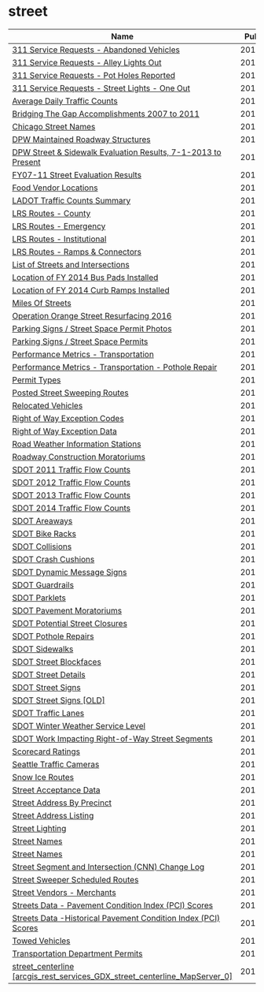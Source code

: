 # street

Name | Published
---- | ---------
[311 Service Requests - Abandoned Vehicles](../datasets/3c9v-pnva.md) | 2017&#x2011;04&#x2011;20
[311 Service Requests - Alley Lights Out](../datasets/t28b-ys7j.md) | 2017&#x2011;04&#x2011;20
[311 Service Requests - Pot Holes Reported](../datasets/7as2-ds3y.md) | 2017&#x2011;04&#x2011;20
[311 Service Requests - Street Lights - One Out](../datasets/3aav-uy2v.md) | 2017&#x2011;04&#x2011;21
[Average Daily Traffic Counts](../datasets/pfsx-4n4m.md) | 2011&#x2011;04&#x2011;17
[Bridging The Gap Accomplishments 2007 to 2011](../datasets/vsae-57cr.md) | 2011&#x2011;10&#x2011;19
[Chicago Street Names](../datasets/i6bp-fvbx.md) | 2012&#x2011;05&#x2011;30
[DPW Maintained Roadway Structures](../datasets/x5tj-txci.md) | 2016&#x2011;08&#x2011;10
[DPW Street & Sidewalk Evaluation Results, 7-1-2013 to Present](../datasets/83ki-hu3p.md) | 2017&#x2011;03&#x2011;07
[FY07-11 Street Evaluation Results](../datasets/i8y7-m763.md) | 2014&#x2011;07&#x2011;23
[Food Vendor Locations](../datasets/bqw3-z52q.md) | 2013&#x2011;11&#x2011;25
[LADOT Traffic Counts Summary](../datasets/94wu-3ps3.md) | 2017&#x2011;01&#x2011;06
[LRS Routes - County](../datasets/mbr3-g4z3.md) | 2016&#x2011;11&#x2011;08
[LRS Routes - Emergency](../datasets/gr4b-twgm.md) | 2016&#x2011;11&#x2011;08
[LRS Routes - Institutional](../datasets/puz7-2jji.md) | 2016&#x2011;11&#x2011;08
[LRS Routes - Ramps & Connectors](../datasets/tjiu-7wn5.md) | 2016&#x2011;11&#x2011;08
[List of Streets and Intersections](../datasets/pu5n-qu5c.md) | 2015&#x2011;07&#x2011;17
[Location of FY 2014 Bus Pads Installed](../datasets/msv5-mj8x.md) | 2014&#x2011;05&#x2011;28
[Location of FY 2014 Curb Ramps Installed](../datasets/cu97-7vhd.md) | 2014&#x2011;05&#x2011;28
[Miles Of Streets](../datasets/5s76-j52p.md) | 2015&#x2011;07&#x2011;17
[Operation Orange Street Resurfacing 2016](../datasets/cmts-m2hf.md) | 2016&#x2011;11&#x2011;16
[Parking Signs / Street Space Permit Photos](../datasets/pigs-fac7.md) | 2017&#x2011;01&#x2011;13
[Parking Signs / Street Space Permits](../datasets/sftu-nd43.md) | 2017&#x2011;04&#x2011;18
[Performance Metrics - Transportation](../datasets/eaff-5ff2.md) | 2015&#x2011;07&#x2011;16
[Performance Metrics - Transportation - Pothole Repair](../datasets/sbt5-2ec8.md) | 2014&#x2011;07&#x2011;10
[Permit Types](../datasets/6wa6-8527.md) | 2015&#x2011;07&#x2011;17
[Posted Street Sweeping Routes](../datasets/krk7-ayq2.md) | 2014&#x2011;05&#x2011;28
[Relocated Vehicles](../datasets/5k2z-suxx.md) | 2016&#x2011;06&#x2011;10
[Right of Way Exception Codes](../datasets/a8af-5fif.md) | 2015&#x2011;07&#x2011;17
[Right of Way Exception Data](../datasets/yrgu-vakm.md) | 2015&#x2011;07&#x2011;17
[Road Weather Information Stations](../datasets/egc4-d24i.md) | 2014&#x2011;05&#x2011;19
[Roadway Construction Moratoriums](../datasets/ndbz-vy4e.md) | 2015&#x2011;11&#x2011;13
[SDOT 2011 Traffic Flow Counts](../datasets/vx33-v49r.md) | 2015&#x2011;03&#x2011;19
[SDOT 2012 Traffic Flow Counts](../datasets/tuke-av4m.md) | 2016&#x2011;04&#x2011;21
[SDOT 2013 Traffic Flow Counts](../datasets/fr45-zvkn.md) | 2016&#x2011;04&#x2011;21
[SDOT 2014 Traffic Flow Counts](../datasets/4mwk-gpn6.md) | 2016&#x2011;04&#x2011;21
[SDOT Areaways](../datasets/5jb6-3s8a.md) | 2016&#x2011;04&#x2011;22
[SDOT Bike Racks](../datasets/qwc9-dpzw.md) | 2015&#x2011;03&#x2011;19
[SDOT Collisions](../datasets/v7k9-7dn4.md) | 2015&#x2011;03&#x2011;21
[SDOT Crash Cushions](../datasets/83ak-hryt.md) | 2016&#x2011;04&#x2011;22
[SDOT Dynamic Message Signs](../datasets/8m64-tv56.md) | 2015&#x2011;03&#x2011;19
[SDOT Guardrails](../datasets/gynh-gvez.md) | 2016&#x2011;04&#x2011;22
[SDOT Parklets](../datasets/m4k5-ua7m.md) | 2016&#x2011;04&#x2011;21
[SDOT Pavement Moratoriums](../datasets/enbi-wkp3.md) | 2012&#x2011;12&#x2011;10
[SDOT Potential Street Closures](../datasets/mbv9-xymh.md) | 2016&#x2011;04&#x2011;21
[SDOT Pothole Repairs](../datasets/w3qe-e2jj.md) | 2012&#x2011;04&#x2011;27
[SDOT Sidewalks](../datasets/dsed-gzpp.md) | 2016&#x2011;06&#x2011;15
[SDOT Street Blockfaces](../datasets/wbng-6x9n.md) | 2016&#x2011;05&#x2011;03
[SDOT Street Details](../datasets/njkx-jbip.md) | 2015&#x2011;03&#x2011;19
[SDOT Street Signs](../datasets/atig-uucb.md) | 2016&#x2011;06&#x2011;15
[SDOT Street Signs [OLD]](../datasets/kb3s-zi3z.md) | 2015&#x2011;03&#x2011;19
[SDOT Traffic Lanes](../datasets/3ytq-9ntv.md) | 2015&#x2011;03&#x2011;18
[SDOT Winter Weather Service Level](../datasets/kcuv-5zuy.md) | 2016&#x2011;04&#x2011;22
[SDOT Work Impacting Right-of-Way Street Segments](../datasets/h9m8-4k45.md) | 2014&#x2011;11&#x2011;18
[Scorecard Ratings](../datasets/rqhp-hivt.md) | 2014&#x2011;03&#x2011;06
[Seattle Traffic Cameras](../datasets/65fc-btcc.md) | 2012&#x2011;08&#x2011;07
[Snow Ice Routes](../datasets/65qz-efrq.md) | 2011&#x2011;04&#x2011;17
[Street Acceptance Data](../datasets/abvp-arbf.md) | 2016&#x2011;03&#x2011;22
[Street Address By Precinct](../datasets/pwqp-uiq9.md) | 2012&#x2011;09&#x2011;03
[Street Address Listing](../datasets/6fyg-p3r9.md) | 2016&#x2011;06&#x2011;10
[Street Lighting](../datasets/2jru-byiu.md) | 2016&#x2011;03&#x2011;03
[Street Names](../datasets/whw6-pbh2.md) | 2017&#x2011;01&#x2011;03
[Street Names](../datasets/whw6-pbh2.md) | 2017&#x2011;01&#x2011;03
[Street Segment and Intersection (CNN) Change Log](../datasets/amiw-iisi.md) | 2015&#x2011;07&#x2011;17
[Street Sweeper Scheduled Routes](../datasets/u2ac-gv9v.md) | 2016&#x2011;08&#x2011;19
[Street Vendors - Merchants](../datasets/uqwn-g6hs.md) | 2013&#x2011;11&#x2011;22
[Streets Data - Pavement Condition Index (PCI) Scores](../datasets/5aye-4rtt.md) | 2016&#x2011;12&#x2011;06
[Streets Data -Historical Pavement Condition Index (PCI) Scores](../datasets/78va-8dhi.md) | 2016&#x2011;12&#x2011;06
[Towed Vehicles](../datasets/ygr5-vcbg.md) | 2014&#x2011;12&#x2011;01
[Transportation Department Permits](../datasets/pubx-yq2d.md) | 2016&#x2011;09&#x2011;15
[street_centerline [arcgis_rest_services_GDX_street_centerline_MapServer_0]](../datasets/qtz9-vukc.md) | 2014&#x2011;12&#x2011;30

